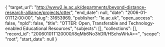 {
  "target_url": "http://www2.le.ac.uk/departments/beyond-distance-research-alliance/projects/otter", 
  "end_date": null, 
  "date": "2006-01-01T12:00:00", 
  "slug": 31653969, 
  "publisher": "le.ac.uk", 
  "open_access": false, 
  "npld": false, 
  "title": "OTTER: Open, Transferable and Technology-enabled Educational Resources", 
  "subjects": [], 
  "collections": [], 
  "record_id": "20060101T120000/I8qMb6No3hDR/HSchsWrkA==", 
  "scope": "root", 
  "start_date": null
}

